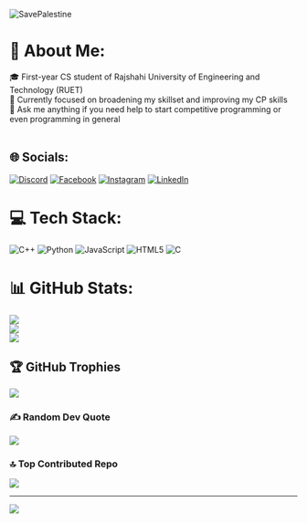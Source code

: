 ![SavePalestine]([https://raw.githubusercontent.com/.../save-palestine.svg](https://raw.githubusercontent.com/OneDroid/.github/refs/heads/main/images/badge/save-palestine.svg?fbclid=IwY2xjawJgL2JleHRuA2FlbQIxMAABHl5SXmCtbTdEXZKURfIS18KEJVbInreYEQ9P0Bkn7IZdvIqyv09e30gvBuQc_aem_rwW6L_ksYIr8oIsBTCtkIQ))

# 💫 About Me:
🎓 First-year CS student of Rajshahi University of Engineering and Technology (RUET)<br>
🔭 Currently focused on broadening my skillset and improving my CP skills<br>
💬 Ask me anything if you need help to start competitive programming or even programming in general<br><br>


## 🌐 Socials:
[![Discord](https://img.shields.io/badge/Discord-%237289DA.svg?logo=discord&logoColor=white)](https://discord.gg/https://discord.gg/jnjvkwHcQf) [![Facebook](https://img.shields.io/badge/Facebook-%231877F2.svg?logo=Facebook&logoColor=white)](https://facebook.com/azmain.ahnaf.96) [![Instagram](https://img.shields.io/badge/Instagram-%23E4405F.svg?logo=Instagram&logoColor=white)](https://instagram.com/azmain.ahnaf.961) [![LinkedIn](https://img.shields.io/badge/LinkedIn-%230077B5.svg?logo=linkedin&logoColor=white)](https://linkedin.com/in/azmain-ahnaf-b43987222) 

# 💻 Tech Stack:
![C++](https://img.shields.io/badge/c++-%2300599C.svg?style=flat&logo=c%2B%2B&logoColor=white) ![Python](https://img.shields.io/badge/python-3670A0?style=flat&logo=python&logoColor=ffdd54) ![JavaScript](https://img.shields.io/badge/javascript-%23323330.svg?style=flat&logo=javascript&logoColor=%23F7DF1E) ![HTML5](https://img.shields.io/badge/html5-%23E34F26.svg?style=flat&logo=html5&logoColor=white) ![C](https://img.shields.io/badge/c-%2300599C.svg?style=flat&logo=c&logoColor=white)
# 📊 GitHub Stats:
![](https://github-readme-stats.vercel.app/api?username=AzmainAhnaf&theme=radical&hide_border=false&include_all_commits=false&count_private=false)<br/>
![](https://github-readme-streak-stats.herokuapp.com/?user=AzmainAhnaf&theme=radical&hide_border=false)<br/>
![](https://github-readme-stats.vercel.app/api/top-langs/?username=AzmainAhnaf&theme=radical&hide_border=false&include_all_commits=false&count_private=false&layout=compact)

## 🏆 GitHub Trophies
![](https://github-profile-trophy.vercel.app/?username=AzmainAhnaf&theme=radical&no-frame=false&no-bg=true&margin-w=4)

### ✍️ Random Dev Quote
![](https://quotes-github-readme.vercel.app/api?type=horizontal&theme=radical)

### 🔝 Top Contributed Repo
![](https://github-contributor-stats.vercel.app/api?username=AzmainAhnaf&limit=5&theme=dark&combine_all_yearly_contributions=true)

---
[![](https://visitcount.itsvg.in/api?id=AzmainAhnaf&icon=0&color=0)](https://visitcount.itsvg.in)
